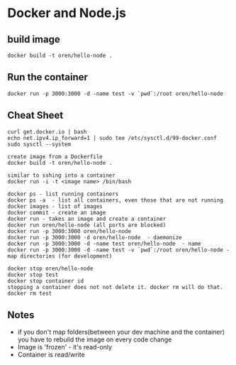 # Docker and Node.js

## build image

	docker build -t oren/hello-node .

## Run the container

	docker run -p 3000:3000 -d -name test -v `pwd`:/root oren/hello-node

## Cheat Sheet

	curl get.docker.io | bash
	echo net.ipv4.ip_forward=1 | sudo tee /etc/sysctl.d/99-docker.conf
	sudo sysctl --system

	create image from a Dockerfile
	docker build -t oren/hello-node .

	similar to sshing into a container
	docker run -i -t <image name> /bin/bash

	docker ps - list running containers
	docker ps -a  - list all containers, even those that are not running
	docker images - list of images
	docker commit - create an image
	docker run - takes an image and create a container
	docker run oren/hello-node (all ports are blocked)
	docker run -p 3000:3000 oren/hello-node
	docker run -p 3000:3000 -d oren/hello-node  - daemonize
	docker run -p 3000:3000 -d -name test oren/hello-node  - name
	docker run -p 3000:3000 -d -name test -v `pwd`:/root oren/hello-node - map directories (for development)

	docker stop oren/hello-node
	docker stop test
	docker stop container id
	stopping a container does not not delete it. docker rm will do that.
	docker rm test

## Notes

* if you don't map folders(between your dev machine and the container) you have to rebuild the image on every code change
* Image is 'frozen' - it's read-only
* Container is read/write
